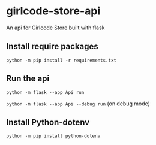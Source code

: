 # girlcode-store-api

An api for Girlcode Store built with flask

## Install require packages

`python -m pip install -r requirements.txt`

## Run the api

`python -m flask --app Api run`

`python -m flask --app Api --debug run` (on debug mode)

## Install Python-dotenv

`python -m pip install python-dotenv`
